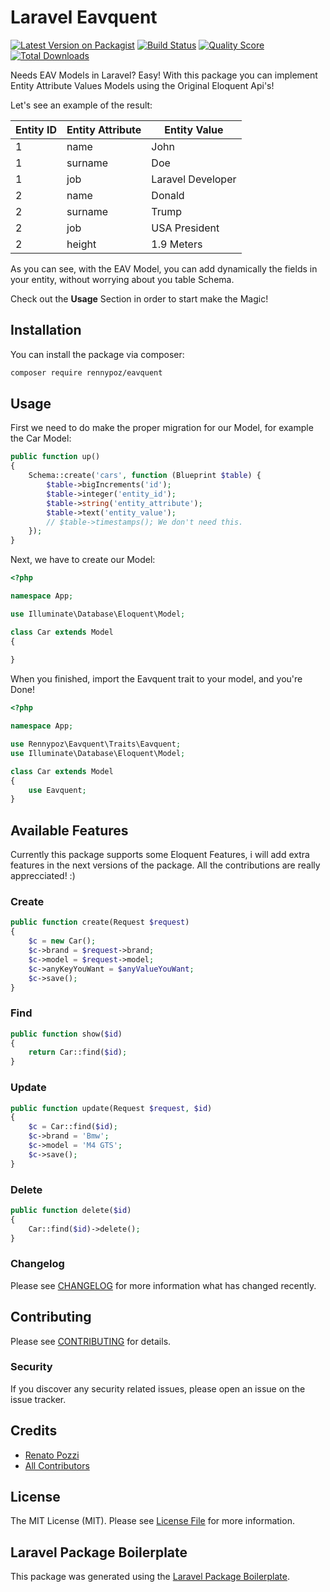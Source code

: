 # Laravel Eavquent

[![Latest Version on Packagist](https://img.shields.io/packagist/v/rennypoz/eavquent.svg?style=flat-square)](https://packagist.org/packages/rennypoz/eavquent)
[![Build Status](https://img.shields.io/travis/rennypoz/eavquent/master.svg?style=flat-square)](https://travis-ci.org/rennypoz/eavquent)
[![Quality Score](https://img.shields.io/scrutinizer/g/rennypoz/eavquent.svg?style=flat-square)](https://scrutinizer-ci.com/g/rennypoz/eavquent)
[![Total Downloads](https://img.shields.io/packagist/dt/rennypoz/eavquent.svg?style=flat-square)](https://packagist.org/packages/rennypoz/eavquent)

Needs EAV Models in Laravel? Easy! With this package you can implement Entity Attribute Values Models using the Original Eloquent Api's!

Let's see an example of the result:

|Entity ID       |Entity Attribute               |Entity Value                 |
|----------------|-------------------------------|-----------------------------|
|1				 |name           				 |John           			   |
|1          	 |surname        				 |Doe           			   |
|1               |job							 |Laravel Developer			   |
|2				 |name           				 |Donald           			   |
|2          	 |surname        				 |Trump         			   |
|2               |job							 |USA President			   	   |
|2				 |height						 |1.9 Meters				   |

As you can see, with the EAV Model, you can add dynamically the fields in your entity, without worrying about you table Schema.

Check out the **Usage** Section in order to start make the Magic!

## Installation

You can install the package via composer:

```bash
composer require rennypoz/eavquent
```

## Usage
First we need to do make the proper migration for our Model, for example the Car Model:


``` php
public function up()
{
    Schema::create('cars', function (Blueprint $table) {
        $table->bigIncrements('id');
        $table->integer('entity_id');
        $table->string('entity_attribute');
        $table->text('entity_value');
        // $table->timestamps(); We don't need this.
    });
}
```

Next, we have to create our Model:

``` php
<?php

namespace App;

use Illuminate\Database\Eloquent\Model;

class Car extends Model
{
    
}
```

When you finished, import the Eavquent trait to your model, and you're Done!

``` php
<?php

namespace App;

use Rennypoz\Eavquent\Traits\Eavquent;
use Illuminate\Database\Eloquent\Model;

class Car extends Model
{
    use Eavquent;
}
```

## Available Features

Currently this package supports some Eloquent Features, i will add extra features in the next versions of the package. All the contributions are really apprecciated! :)

### Create 

``` php
public function create(Request $request)
{
    $c = new Car();
    $c->brand = $request->brand;
    $c->model = $request->model;
    $c->anyKeyYouWant = $anyValueYouWant;
    $c->save();
}
```

### Find

``` php
public function show($id)
{
    return Car::find($id);
}
```

### Update

``` php
public function update(Request $request, $id)
{
    $c = Car::find($id);
    $c->brand = 'Bmw';
    $c->model = 'M4 GTS';
    $c->save();
}
```

### Delete

``` php
public function delete($id)
{
    Car::find($id)->delete();
}
```

### Changelog

Please see [CHANGELOG](CHANGELOG.md) for more information what has changed recently.

## Contributing

Please see [CONTRIBUTING](CONTRIBUTING.md) for details.

### Security

If you discover any security related issues, please open an issue on the issue tracker.

## Credits

- [Renato Pozzi](https://github.com/rennypoz)
- [All Contributors](../../contributors)

## License

The MIT License (MIT). Please see [License File](LICENSE.md) for more information.

## Laravel Package Boilerplate

This package was generated using the [Laravel Package Boilerplate](https://laravelpackageboilerplate.com).